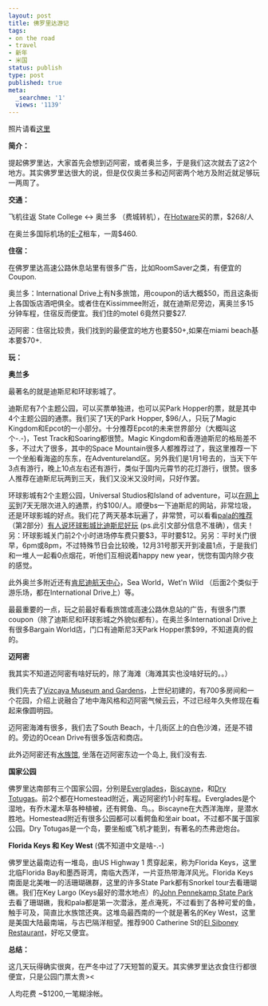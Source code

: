 ```yaml
---
layout: post
title: 佛罗里达游记
tags:
- on the road
- travel
- 新年
- 米国
status: publish
type: post
published: true
meta:
  _searchme: '1'
  views: '1139'
---
```

照片请看<a href="http://ztpala.com/2009/01/08/happy-new-year-2009/" target="_blank">这里</a>

<strong>简介：</strong>

提起佛罗里达，大家首先会想到迈阿密，或者奥兰多，于是我们这次就去了这2个地方。其实佛罗里达很大的说，但是仅仅奥兰多和迈阿密两个地方及附近就足够玩一两周了。

<strong>交通：</strong>

飞机往返 State College &lt;-&gt; 奥兰多 （费城转机），在<a href="http://www.hotwire.com/" target="_blank">Hotware</a>买的票，$268/人
<p style="text-align:left;">在奥兰多国际机场的<a href="http://www.e-zrentacar.com/" target="_blank">E-Z</a>租车，一周$460.</p>
<p style="text-align:left;"><strong>住宿：</strong></p>
<p style="text-align:left;">在佛罗里达高速公路休息站里有很多广告，比如RoomSaver之类，有便宜的Coupon.</p>
<p style="text-align:left;">奥兰多：International Drive上有N多旅馆，用coupon的话大概$50，而且这条街上各国饭店酒吧俱全。或者住在Kissimmee附近，就在迪斯尼旁边，离奥兰多15分钟车程，住宿反而便宜。我们住的motel 6竟然只要$27.</p>
<p style="text-align:left;">迈阿密：住宿比较贵，我们找到的最便宜的地方也要$50+,如果在miami beach基本要$70+.</p>
<p style="text-align:left;"><strong>玩：</strong></p>
<p style="text-align:left;"><strong>奥兰多</strong></p>
<p style="text-align:left;">最著名的就是迪斯尼和环球影城了。</p>
<p style="text-align:left;">迪斯尼有7个主题公园，可以买票单独进，也可以买Park Hopper的票，就是其中4个主题公园的通票。我们买了1天的Park Hopper, $96/人，只玩了Magic Kingdom和Epcot的一小部分。十分推荐Epcot的未来世界部分（大概叫这个-.-)，Test Track和Soaring都很赞。Magic Kingdom和香港迪斯尼的格局差不多，不过大了很多，其中的Space Mountain很多人都推荐过了，我这里推荐一下一个坐船看海盗的东东，在Adventureland区。另外我们是1月1号去的，当天下午3点有游行，晚上10点左右还有游行，类似于国内元霄节的花灯游行，很赞。很多人推荐在迪斯尼玩两到三天，我们又没米又没时间，只好作罢。</p>
<p style="text-align:left;">环球影城有2个主题公园，Universal Studios和Island of adventure，可以<a href="https://secure.universalstudios.com/WebStore/shop/ViewItems.aspx?Merchant=UOMainOnline&amp;CategoryGroupExternalID=UOMain&amp;CategoryExternalID=UOTPTLive" target="_blank">在网上买</a>到7天无限次进入的通票，约$100/人。顺便bs一下迪斯尼的网站，非常垃圾，还是环球影城的好点。我们花了两天基本玩遍了，非常赞，可以看看<a href="http://ztpala.com/2009/01/08/happy-new-year-2009/" target="_blank">pala的推荐</a>（第2部分）<a href="http://www.ctrip.com/Community/ItineraryWri/ShowWriting.asp?writing=945944&amp;page=1&amp;#1" target="_blank">有人说环球影城比迪斯尼好玩</a> (ps.此引文部分信息不准确），信夫！另：环球影城关门前2个小时进场停车费只要$3，平时要$12。另另：平时关门很早，6pm或8pm，不过特殊节日会比较晚，12月31号那天开到凌晨1点，于是我们和一堆人一起看0点烟花，听他们互相说着happy new year，恍惚有国内除夕夜的感觉。</p>
<p style="text-align:left;">此外奥兰多附近还有<a href="http://www.nasa.gov/centers/kennedy/home/index.html" target="_blank">肯尼迪航天中心</a>，Sea World，Wet'n Wild （后面2个类似于游乐场，都在International Drive上）等。</p>
<p style="text-align:left;">最最重要的一点，玩之前最好看看旅馆或高速公路休息站的广告，有很多门票coupon（除了迪斯尼和环球影城之外貌似都有）。在奥兰多International Drive上有很多Bargain World店，门口有迪斯尼3天Park Hopper票$99，不知道真的假的。</p>
<p style="text-align:left;"><strong>迈阿密</strong></p>
<p style="text-align:left;">我其实不知道迈阿密有啥好玩的，除了海滩（海滩其实也没啥好玩的。。）</p>
<p style="text-align:left;">我们先去了<a href="http://www.vizcayamuseum.org/" target="_blank">Vizcaya Museum and Gardens</a>，上世纪初建的，有700多房间和一个花园，介绍上说融合了地中海风格和迈阿密气候云云，不过已经年久失修现在看起来像圆明园。</p>
<p style="text-align:left;">迈阿密海滩有很多，我们去了South Beach，十几街区上的白色沙滩，还是不错的。旁边的Ocean Drive有很多饭店和商店。</p>
<p style="text-align:left;">此外迈阿密还有<a href="http://www.miamiseaquarium.com/" target="_blank">水族馆</a>, 坐落在迈阿密东边一个岛上, 我们没有去.</p>
<p style="text-align:left;"><strong> 国家公园</strong></p>
<p style="text-align:left;">佛罗里达南部有三个国家公园，分别是<a href="http://www.nps.gov/ever/" target="_blank">Everglades</a>，<a href="http://www.nps.gov/bisc/index.htm" target="_blank">Biscayne</a>，和<a href="http://www.nps.gov/drto/index.htm" target="_blank">Dry Totugas</a>。前2个都在Homestead附近，离迈阿密约1小时车程。Everglades是个湿地，有乔木灌木草各种植被，还有鳄鱼、鸟。。Biscayne在大西洋海岸，是潜水胜地。<span id=":1c0" dir="ltr">Homestead附近有很多公园都可以看鳄鱼和坐air boat，不过都不属于国家公园。</span>Dry Totugas是一个岛，要坐船或飞机才能到，有著名的<span id=":1c0" dir="ltr">杰弗逊炮台。</span></p>
<p style="text-align:left;"><strong>Florida Keys 和 Key West</strong> (偶不知道中文是啥-.-)</p>

<p style="text-align:left;"><span dir="ltr">佛罗里达最南边有一堆岛，由US Highway 1 贯穿起来，称为Florida Keys，这里北临Florida Bay和墨西哥湾，南临大西洋，一片亚热带海洋风光。Florida Keys南面是北美唯一的活珊瑚礁群，这里的许多State Park都有Snorkel tour去看珊瑚礁。我们在Key Largo (Keys最好的潜水地点）的<a href="http://www.pennekamppark.com/snorkeling.html" target="_blank">John Pennekamp State Park</a>去看了珊瑚礁，我和pala都是第一次潜泳，差点淹死，不过看到了各种可爱的鱼，触手可及，简直比水族馆还爽。这堆岛最西南的一个就是著名的Key West，这里是美国大陆最南端，与古巴隔洋相望。推荐</span><span><span dir="ltr">900 Catherine St的</span></span><span id=":zg" dir="ltr"><a href="http://www.elsiboneyrestaurant.com/index.htm" target="_blank">El Siboney Restaurant</a>，好吃又便宜。
</span>

<strong>总结：</strong>

这几天玩得确实很爽，在严冬中过了7天短暂的夏天。其实佛罗里达衣食住行都很便宜，只是公园门票太贵&gt;&lt;

人均花费 ~$1200,一笔糊涂帐。
